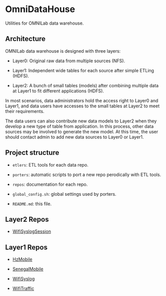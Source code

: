 # OmniDataHouse

Utilities for OMNILab data warehouse.


## Architecture

OMNILab data warehouse is designed with three layers:

* Layer0: Original raw data from multiple sources (NFS).

* Layer1: Independent wide tables for each source after simple ETLing (HDFS).

* Layer2: A bunch of small tables (models) after combining multiple data at Layer1 to fit different applications (HDFS).

In most scenarios, data administrators hold the access right to Layer0 and Layer1, and data users have accesses to the
small tables at Layer2 to meet their requirements.

The data users can also contribute new data models to Layer2 when they develop a new type of table from application. In
this process, other data sources may be involved to generate the new model. At this time, the user should contact admin
to add new data sources to Layer0 or Layer1.


## Project structure

* `etlers`: ETL tools for each data repo.

* `porters`: automatic scripts to port a new repo perodically with ETL tools.

* `repos`: documentation for each repo.

* `global_config.sh`: global settings used by porters.

* `README.md`: this file.


## Layer2 Repos

* [WifiSyslogSession](https://github.com/OMNILab/OmniDataHouse/blob/master/repos/wifi_syslog_session.md)


## Layer1 Repos

* [HzMobile](https://github.com/OMNILab/OmniDataHouse/blob/master/repos/hz_mobile.md)

* [SenegalMobile](https://github.com/OMNILab/OmniDataHouse/blob/master/repos/senegal_mobile.md)

* [WifiSyslog](https://github.com/OMNILab/OmniDataHouse/blob/master/repos/wifi_syslog.md)

* [WifiTraffic](#)
